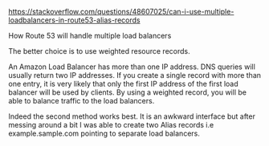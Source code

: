 https://stackoverflow.com/questions/48607025/can-i-use-multiple-loadbalancers-in-route53-alias-records

How Route 53 will handle multiple load balancers

The better choice is to use weighted resource records.



An Amazon Load Balancer has more than one IP address. DNS queries will usually return two IP addresses. If you create a single record with more than one entry, it is very likely that only the first IP address of the first load balancer will be used by clients. By using a weighted record, you will be able to balance traffic to the load balancers.




Indeed the second method works best. It is an awkward interface but after messing around a bit I was able to create two Alias records i.e example.sample.com pointing to separate load balancers. 
